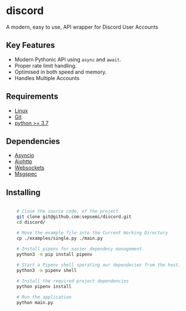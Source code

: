 discord
==========
A modern, easy to use, API wrapper for Discord User Accounts


Key Features
-------------
- Modern Pythonic API using ``async`` and ``await``.
- Proper rate limit handling.
- Optimised in both speed and memory.
- Handles Multiple Accounts

Requirements
-------------
- [Linux](https://www.debian.org/)
- [Git](https://git-scm.com/)
- [python >= 3.7](https://www.python.org/downloads/release/python-370/)

Dependencies
-------------
- [Asyncio](https://docs.python.org/3/library/asyncio.html)
- [Aiohttp](https://docs.aiohttp.org/en/stable/)
- [Websockets](https://websockets.readthedocs.io/en/stable/faq/asyncio.html)
- [Msgspec](https://jcristharif.com/msgspec/)

Installing
-------------
```bash
 
    # Close the source code, of the project
    git clone git@github.com:sepsemi/discord.git
    cd discord/

    # Move the example file into the Current Working Directory
    cp ./examples/single.py ./main.py
    
    # Install pipenv for easier dependecy management.
    python3 -m pip install pipenv

    # Start a Pipenv shell sperating our dependecies from the host.
    python3 -m pipenv shell

    # Install the required project dependencies
    python pipenv install
    
    # Run the application
    python main.py
````

